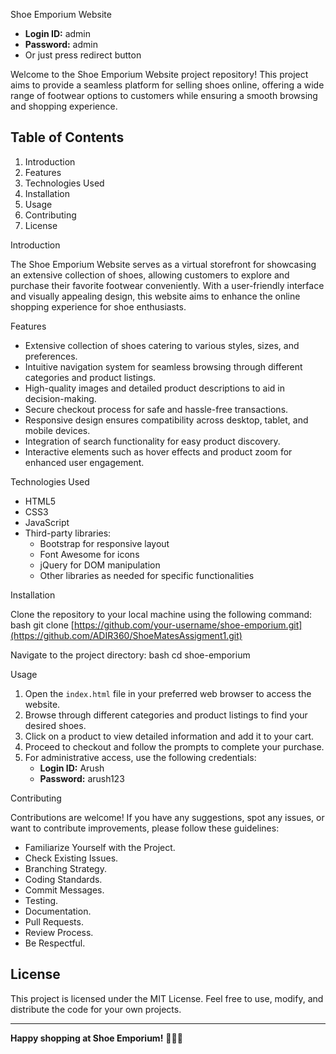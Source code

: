 Shoe Emporium Website
   - **Login ID:** admin
   - **Password:** admin
   - Or just press redirect button

Welcome to the Shoe Emporium Website project repository! This project aims to provide a seamless platform for selling shoes online, offering a wide range of footwear options to customers while ensuring a smooth browsing and shopping experience.

## Table of Contents

1. Introduction
2. Features
3. Technologies Used
4. Installation
5. Usage
6. Contributing
7. License

Introduction

The Shoe Emporium Website serves as a virtual storefront for showcasing an extensive collection of shoes, allowing customers to explore and purchase their favorite footwear conveniently. With a user-friendly interface and visually appealing design, this website aims to enhance the online shopping experience for shoe enthusiasts.

 Features

- Extensive collection of shoes catering to various styles, sizes, and preferences.
- Intuitive navigation system for seamless browsing through different categories and product listings.
- High-quality images and detailed product descriptions to aid in decision-making.
- Secure checkout process for safe and hassle-free transactions.
- Responsive design ensures compatibility across desktop, tablet, and mobile devices.
- Integration of search functionality for easy product discovery.
- Interactive elements such as hover effects and product zoom for enhanced user engagement.

 Technologies Used

- HTML5
- CSS3
- JavaScript
- Third-party libraries:
  - Bootstrap for responsive layout
  - Font Awesome for icons
  - jQuery for DOM manipulation
  - Other libraries as needed for specific functionalities

Installation

Clone the repository to your local machine using the following command:
bash
git clone [https://github.com/your-username/shoe-emporium.git](https://github.com/ADIR360/ShoeMatesAssigment1.git)


Navigate to the project directory:
bash
cd shoe-emporium


 Usage

1. Open the `index.html` file in your preferred web browser to access the website.
2. Browse through different categories and product listings to find your desired shoes.
3. Click on a product to view detailed information and add it to your cart.
4. Proceed to checkout and follow the prompts to complete your purchase.
5. For administrative access, use the following credentials:
   - **Login ID:** Arush
   - **Password:** arush123

 Contributing

Contributions are welcome! If you have any suggestions, spot any issues, or want to contribute improvements, please follow these guidelines:

- Familiarize Yourself with the Project.
- Check Existing Issues.
- Branching Strategy.
- Coding Standards.
- Commit Messages.
- Testing.
- Documentation.
- Pull Requests.
- Review Process.
- Be Respectful.

## License

This project is licensed under the MIT License. Feel free to use, modify, and distribute the code for your own projects.

---

**Happy shopping at Shoe Emporium!** 🥿👞👟
